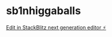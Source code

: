 # sb1nhiggaballs

[Edit in StackBlitz next generation editor ⚡️](https://stackblitz.com/~/github.com/yokaiman/sb1nhiggaballs)
